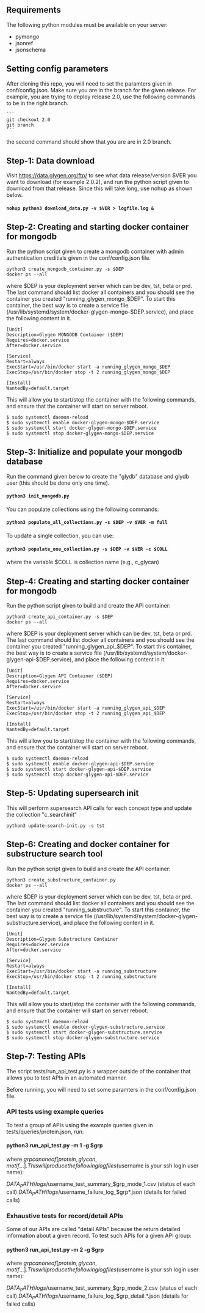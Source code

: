 ## Requirements
The following python modules must be available on your server:

* pymongo
* jsonref
* jsonschema


## Setting config parameters
After cloning this repo, you will need to set the paramters given in
conf/config.json. Make sure you are in the branch for the given release.
For example, you are trying to deploy release 2.0, use the following 
commands to be in the right branch.

    ```
    git checkout 2.0
    git branch
    ```
the second command should show that you are are in 2.0 branch.



## Step-1: Data download
Visit https://data.glygen.org/ftp/ to see what data release/version $VER you want to 
download (for example 2.0.2), and run the python script given to download from
that release. Since this will take long, use nohup as shown below.

#### `nohup python3 download_data.py -v $VER > logfile.log & `



## Step-2: Creating and starting docker container for mongodb
Run the python script given to create a mongodb container with admin
authentication creditials given in the conf/config.json file.
  ```
  python3 create_mongodb_container.py -s $DEP
  docker ps --all 
  ```
where $DEP is your deployment server which can be  dev, tst, beta or prd.
The last command should list docker all containers and you should see the container
you created "running_glygen_mongo_$DEP". To start this container, the best way is
to create a service file (/usr/lib/systemd/system/docker-glygen-mongo-$DEP.service),
and place the following content in it. 

  ```
  [Unit]
  Description=Glygen MONGODB Container ($DEP)
  Requires=docker.service
  After=docker.service

  [Service]
  Restart=always
  ExecStart=/usr/bin/docker start -a running_glygen_mongo_$DEP
  ExecStop=/usr/bin/docker stop -t 2 running_glygen_mongo_$DEP

  [Install]
  WantedBy=default.target
  ```

This will allow you to start/stop the container with the following commands, and ensure
that the container will start on server reboot.
  ```
  $ sudo systemctl daemon-reload 
  $ sudo systemctl enable docker-glygen-mongo-$DEP.service
  $ sudo systemctl start docker-glygen-mongo-$DEP.service
  $ sudo systemctl stop docker-glygen-mongo-$DEP.service
  ```


## Step-3: Initialize and populate your mongodb database
Run the command given below to create the "glydb" database and glydb user
(this should be done only one time). 
#### `python3 init_mongodb.py`

You can populate collections using the following commands:
#### `python3 populate_all_collections.py -s $DEP -v $VER -m full`

To update a single collection, you can use:
#### `python3 populate_one_collection.py -s $DEP -v $VER -c $COLL`

where the variable $COLL is collection name (e.g., c_glycan)



## Step-4: Creating and starting docker container for mongodb
Run the python script given to build and create the API container:
  ```
  python3 create_api_container.py -s $DEP
  docker ps --all 
  ```
where $DEP is your deployment server which can be  dev, tst, beta or prd.
The last command should list docker all containers and you should see the container
you created "running_glygen_api_$DEP". To start this container, the best way is
to create a service file (/usr/lib/systemd/system/docker-glygen-api-$DEP.service),
and place the following content in it. 

  ```
  [Unit]
  Description=Glygen API Container ($DEP)
  Requires=docker.service
  After=docker.service

  [Service]
  Restart=always
  ExecStart=/usr/bin/docker start -a running_glygen_api_$DEP
  ExecStop=/usr/bin/docker stop -t 2 running_glygen_api_$DEP

  [Install]
  WantedBy=default.target
  ```

This will allow you to start/stop the container with the following commands, and ensure
that the container will start on server reboot.
  ```
  $ sudo systemctl daemon-reload 
  $ sudo systemctl enable docker-glygen-api-$DEP.service
  $ sudo systemctl start docker-glygen-api-$DEP.service
  $ sudo systemctl stop docker-glygen-api-$DEP.service
  ```


## Step-5: Updating supersearch init 
This will perform supersearch API calls for each concept type and
update the collection "c_searchinit"

  ```
  python3 update-search-init.py -s tst
  ```

## Step-6: Creating and docker container for substructure search tool
Run the python script given to build and create the API container:
  ```
  python3 create_substructure_container.py 
  docker ps --all 
  ```
where $DEP is your deployment server which can be  dev, tst, beta or prd.
The last command should list docker all containers and you should see the container
you created "running_substructure". To start this container, the best way is
to create a service file (/usr/lib/systemd/system/docker-glygen-substructure.service),
and place the following content in it. 

  ```
  [Unit]
  Description=Glygen Substructure Container
  Requires=docker.service
  After=docker.service

  [Service]
  Restart=always
  ExecStart=/usr/bin/docker start -a running_substructure
  ExecStop=/usr/bin/docker stop -t 2 running_substructure

  [Install]
  WantedBy=default.target
  ```

This will allow you to start/stop the container with the following commands, and ensure
that the container will start on server reboot.
  ```
  $ sudo systemctl daemon-reload 
  $ sudo systemctl enable docker-glygen-substructure.service
  $ sudo systemctl start docker-glygen-substructure.service
  $ sudo systemctl stop docker-glygen-substructure.service
  ```



## Step-7: Testing APIs
The script tests/run_api_test.py is a wrapper outside of the container 
that allows you to test APIs in an automated manner. 

Before running, you will need to set some paramters in the 
conf/config.json file.

### API tests using example queries
To test a group of APIs using the example queries given in 
tests/queries/protein.json, run:

#### python3 run_api_test.py -m 1 -g $grp

where $grp can one of [protein, glycan, motif ...]. This will produce 
the following log files ($username is your ssh login user name):

$DATA_PATH/logs/$username_test_summary_$grp_mode_1.csv (status of each call)
$DATA_PATH/logs/$username_failure_log_$grp*.json (details for failed calls)


### Exhaustive tests for record/detail APIs
Some of our APIs are called "detail APIs" because the return detailed
information about a given record. To test such APIs for a given API group:

#### python3 run_api_test.py -m 2 -g $grp

where $grp can one of [protein, glycan, motif ...]. This will produce 
the following log files ($username is your ssh login user name):

$DATA_PATH/logs/$username_test_summary_$grp_mode_2.csv (status of each call)
$DATA_PATH/logs/$username_failure_log_$grp_detail.*.json (details for failed calls)




